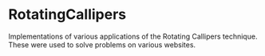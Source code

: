 # RotatingCallipers
Implementations of various applications of the Rotating Callipers technique. These were used to solve problems on various websites. 

